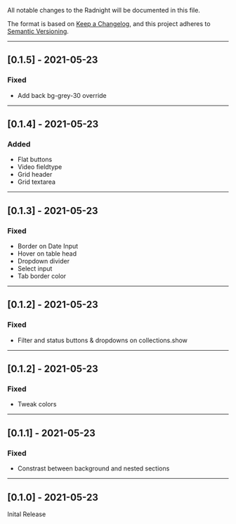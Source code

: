 All notable changes to the Radnight will be documented in this file.

The format is based on [Keep a Changelog](https://keepachangelog.com/en/1.0.0/),
and this project adheres to [Semantic Versioning](https://semver.org/spec/v2.0.0.html).

---

## [0.1.5] - 2021-05-23

### Fixed

- Add back bg-grey-30 override

---

## [0.1.4] - 2021-05-23

### Added

- Flat buttons
- Video fieldtype
- Grid header
- Grid textarea

---

## [0.1.3] - 2021-05-23

### Fixed

- Border on Date Input
- Hover on table head
- Dropdown divider
- Select input
- Tab border color

---

## [0.1.2] - 2021-05-23

### Fixed

- Filter and status buttons & dropdowns on collections.show

---

## [0.1.2] - 2021-05-23

### Fixed

- Tweak colors

---

## [0.1.1] - 2021-05-23

### Fixed

- Constrast between background and nested sections

---

## [0.1.0] - 2021-05-23

Inital Release
